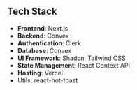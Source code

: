 ## Tech Stack

- **Frontend**: Next.js
- **Backend**: Convex
- **Authentication**: Clerk
- **Database**: Convex
- **UI Framework**: Shadcn, Tailwind CSS
- **State Management**: React Context API
- **Hosting**: Vercel
- Utils: react-hot-toast
